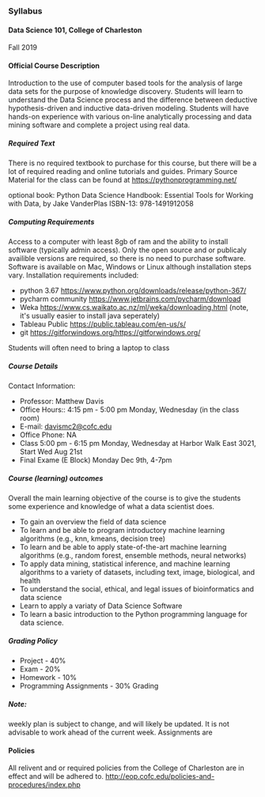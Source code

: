 ### Syllabus

#### Data Science 101, College of Charleston

Fall 2019

#### Official Course Description

Introduction to the use of computer based tools for the analysis of large data sets for the purpose of knowledge discovery. Students will learn to understand the Data Science process and the difference between deductive hypothesis-driven and inductive data-driven modeling. Students will have hands-on experience with various on-line analytically processing and data mining software and complete a project using real data.

##### Required Text

There is no required textbook to purchase for this course, but there will be a lot of required reading and online tutorials and guides.
Primary Source Material for the class can be found at
https://pythonprogramming.net/

optional book:
Python Data Science Handbook: Essential Tools for Working with Data, by Jake VanderPlas
 ISBN-13: 978-1491912058


##### Computing Requirements

Access to a computer with least 8gb of ram and the ability to install software (typically admin access).
 Only the open source and or publicaly availible versions are required, so there is no need to purchase software.
 Software is available on Mac, Windows or Linux although installation steps vary.
Installation requirements included:

* python 3.67  https://www.python.org/downloads/release/python-367/
* pycharm community https://www.jetbrains.com/pycharm/download
* Weka  https://www.cs.waikato.ac.nz/ml/weka/downloading.html  (note, it's usually easier to install java seperately)
* Tableau Public https://public.tableau.com/en-us/s/
* git https://gitforwindows.org/https://gitforwindows.org/

Students will often need to bring a laptop to class


##### Course Details

Contact Information:

*	Professor: Matthew Davis
*	Office Hours:: 4:15 pm - 5:00 pm 	Monday, Wednesday  (in the class room)
*	E-mail: davismc2@cofc.edu
*	Office Phone: NA
*	Class 	5:00 pm - 6:15 pm 	Monday, Wednesday at Harbor Walk East 3021,  Start	Wed Aug 21st
* Final Exame (E Block)  Monday Dec 9th, 4-7pm

##### Course (learning) outcomes

Overall the main learning objective of the course is to give the students some experience and knowledge of what a data scientist does.

*	To gain an overview the field of data science
*	To learn and be able to program introductory machine learning algorithms (e.g., knn, kmeans, decision tree)
*	To learn and be able to apply state-of-the-art machine learning algorithms (e.g., random forest, ensemble methods, neural networks)
*	To apply data mining, statistical inference, and machine learning algorithms to a variety of datasets, including text, image, biological, and health
*	To understand the social, ethical, and legal issues of bioinformatics and data science
* Learn to apply a variaty of Data Science Software
*	To learn a basic introduction to the Python programming language for data science.

##### Grading Policy

*	Project - 40%
*	Exam - 20%
*	Homework - 10%
*	Programming Assignments - 30%
Grading

##### Note:
weekly plan is subject to change, and will likely be updated.  It is not advisable to work ahead of the current week.
Assignments are

#### Policies
All relivent and or required policies from the College of Charleston are in effect and will be adhered to.
http://eop.cofc.edu/policies-and-procedures/index.php
